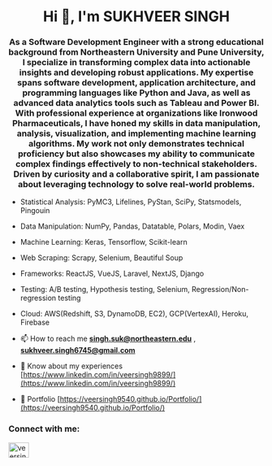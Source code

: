 <h1 align="center">Hi 👋, I'm SUKHVEER SINGH</h1>
<h3 align="center">As a Software Development Engineer with a strong educational background from Northeastern University and Pune University, I specialize in transforming complex data into actionable insights and developing robust applications. My expertise spans software development, application architecture, and programming languages like Python and Java, as well as advanced data analytics tools such as Tableau and Power BI. With professional experience at organizations like Ironwood Pharmaceuticals, I have honed my skills in data manipulation, analysis, visualization, and implementing machine learning algorithms. My work not only demonstrates technical proficiency but also showcases my ability to communicate complex findings effectively to non-technical stakeholders. Driven by curiosity and a collaborative spirit, I am passionate about leveraging technology to solve real-world problems.</h3>

- Statistical Analysis: PyMC3, Lifelines, PyStan, SciPy, Statsmodels, Pingouin
- Data Manipulation: NumPy, Pandas, Datatable, Polars, Modin, Vaex
- Machine Learning: Keras, Tensorflow, Scikit-learn
- Web Scraping: Scrapy, Selenium, Beautiful Soup
- Frameworks: ReactJS, VueJS, Laravel, NextJS, Django
- Testing: A/B testing, Hypothesis testing, Selenium, Regression/Non-regression testing
- Cloud: AWS(Redshift, S3, DynamoDB, EC2), GCP(VertexAI), Heroku, Firebase

- 📫 How to reach me **singh.suk@northeastern.edu** , **sukhveer.singh6745@gmail.com**

- 📄 Know about my experiences [https://www.linkedin.com/in/veersingh9899/](https://www.linkedin.com/in/veersingh9899/)
- 📄 Portfolio [https://veersingh9540.github.io/Portfolio/](https://veersingh9540.github.io/Portfolio/)

<h3 align="left">Connect with me:</h3>
<p align="left">
<a href="https://linkedin.com/in/veersingh9899" target="blank"><img align="center" src="https://raw.githubusercontent.com/rahuldkjain/github-profile-readme-generator/master/src/images/icons/Social/linked-in-alt.svg" alt="veersingh9899" height="30" width="40" /></a>
</p>
